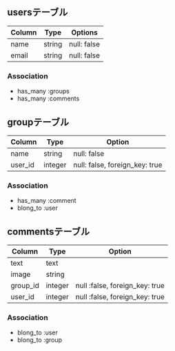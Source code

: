 
## usersテーブル
|Column|Type|Options|
|------|----|-------|
|name|string|null: false|
|email|string|null: false|
### Association
- has_many :groups
- has_many :comments

## groupテーブル
|Column|Type|Option|
|------|----|------|
|name|string|null: false|
|user_id|integer|null: false, foreign_key: true|
### Association
- has_many :comment
- blong_to :user


## commentsテーブル
|Column|Type|Option|
|------|----|------|
|text|text| |
|image|string| |
|group_id|integer|null :false, foreign_key: true|
|user_id|integer|null :false, foreign_key: true|
### Association
- blong_to :user
- blong_to :group


